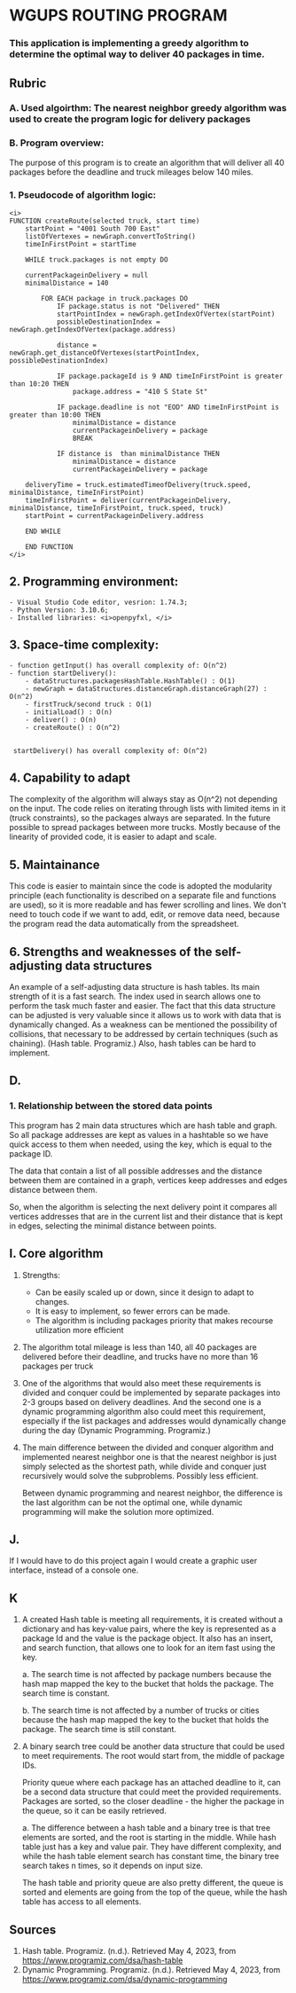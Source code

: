 # WGUPS ROUTING PROGRAM

### This application is implementing a greedy algorithm to determine the optimal way to deliver 40 packages in time.


## Rubric 
### <b>A. Used algoirthm:</b> The nearest neighbor greedy algorithm  was used to create the program logic for delivery packages
### <b>B. Program overview:</b> 

The purpose of this program is to create an algorithm that will deliver all 40 packages before the deadline and truck mileages below 140 miles.


### 1. Pseudocode of algorithm logic:

    <i>
    FUNCTION createRoute(selected truck, start time)
        startPoint = "4001 South 700 East"
        listOfVertexes = newGraph.convertToString()
        timeInFirstPoint = startTime

        WHILE truck.packages is not empty DO

        currentPackageinDelivery = null
        minimalDistance = 140

            FOR EACH package in truck.packages DO
                IF package.status is not "Delivered" THEN
                startPointIndex = newGraph.getIndexOfVertex(startPoint)
                possibleDestinationIndex = newGraph.getIndexOfVertex(package.address)
                
                distance = newGraph.get_distanceOfVertexes(startPointIndex, possibleDestinationIndex)
                
                IF package.packageId is 9 AND timeInFirstPoint is greater than 10:20 THEN
                    package.address = "410 S State St"
                
                IF package.deadline is not "EOD" AND timeInFirstPoint is greater than 10:00 THEN
                    minimalDistance = distance
                    currentPackageinDelivery = package
                    BREAK
                    
                IF distance is  than minimalDistance THEN
                    minimalDistance = distance
                    currentPackageinDelivery = package
        
        deliveryTime = truck.estimatedTimeofDelivery(truck.speed, minimalDistance, timeInFirstPoint)
        timeInFirstPoint = deliver(currentPackageinDelivery, minimalDistance, timeInFirstPoint, truck.speed, truck)
        startPoint = currentPackageinDelivery.address
    
        END WHILE
    
        END FUNCTION
    </i>

## 2. Programming environment: 
    - Visual Studio Code editor, vesrion: 1.74.3; 
    - Python Version: 3.10.6;
    - Installed libraries: <i>openpyfxl, </i>


## 3. Space-time complexity:

    - function getInput() has overall complexity of: O(n^2) 
    - function startDelivery():
        - dataStructures.packagesHashTable.HashTable() : O(1)
        - newGraph = dataStructures.distanceGraph.distanceGraph(27) : O(n^2)
        - firstTruck/second truck : O(1)
        - initialLoad() : O(n)
        - deliver() : O(n)
        - createRoute() : O(n^2)


     startDelivery() has overall complexity of: O(n^2) 

    
## 4. Capability to adapt 

The complexity of the algorithm will always stay as O(n^2) not depending on the input. The code relies on iterating through lists with limited items in it (truck constraints), so the packages always are separated. In the future possible to spread packages between more trucks. Mostly because of the linearity of provided code,  it is easier to adapt and scale.

## 5. Maintainance

This code is easier to maintain since the code is adopted the modularity principle (each functionality is described on a separate file and functions are used), so it is more readable and has fewer scrolling and lines. We don't need to touch code if we want to add, edit, or remove data need, because the program read the data automatically from the spreadsheet. 

## 6. Strengths and weaknesses of the self-adjusting data structures 

An example of a self-adjusting data structure is hash tables. Its main strength of it is a fast search. The index used in search allows one to perform the task much faster and easier. The fact that this data structure can be adjusted is very valuable since it allows us to work with data that is dynamically changed. As a weakness can be mentioned the possibility of collisions, that necessary to be addressed by certain techniques (such as chaining). (Hash table. Programiz.) Also, hash tables can be hard to implement. 


## D. 
 ### 1. Relationship between the stored data points
 This program has 2 main data structures which are hash table and graph. So all package addresses are kept as values in a hashtable so we have quick access to them when needed, using the key, which is equal to the package ID.  

The data that contain a list of all possible addresses and the distance between them are contained in a graph, vertices keep addresses and edges distance between them. 

 So, when the algorithm is selecting the next delivery point it compares all vertices addresses that are in the current list and their distance that is kept in edges, selecting the minimal distance between points.


## I. Core algorithm 

1. Strengths: 
    - Can be easily scaled up or down, since it design to adapt to changes. 
    - It is easy to implement, so fewer errors can be made. 
    - The algorithm is including packages priority that makes recourse utilization more efficient

2.  The algorithm total mileage is less than 140, all 40 packages are delivered before their deadline, and trucks have no more than 16 packages per truck 

3.  One of the algorithms that would also meet these requirements is divided and conquer could be implemented by separate packages into 2-3 groups based on delivery deadlines.  And the second one is a dynamic programming algorithm also could meet this requirement, especially if the list packages and addresses would dynamically change during the day (Dynamic Programming. Programiz.)

4. 
    The main difference between the divided and conquer algorithm and implemented nearest neighbor one is that the nearest neighbor is just simply selected as the shortest path, while divide and conquer just recursively would solve the subproblems. Possibly less efficient.

    Between dynamic programming and nearest neighbor, the difference is the last algorithm can be not the optimal one, while dynamic programming will make the solution more optimized.

## J. 

If I would have to do this project again I would create a graphic user interface, instead of a console one.  

## K

1. A created Hash table is meeting all requirements, it is created without a dictionary and has key-value pairs, where the key is represented as a package Id and the value is the package object. It also has an insert, and search function, that allows one to look for an item fast using the key.

    a. The search time is not affected by package numbers because the hash map mapped the key to the bucket that holds the package. The search time is constant.

    b. The search time is not affected by a number of trucks or cities because the hash map mapped the key to the bucket that holds the package. The search time is still constant.

2. 
    A binary search tree could be another data structure that could be used to meet requirements. The root would start from, the middle of package IDs.

    Priority queue where each package has an attached deadline to it,  can be a second data structure that could meet the provided requirements. Packages are sorted, so the closer deadline - the higher the package in the queue, so it can be easily retrieved. 

    a. The difference between a hash table and a binary tree is that tree elements are sorted, and the root is starting in the middle. While hash table just has a key and value pair. They have different complexity, and while the hash table element search has constant time, the binary tree search takes n times, so it depends on input size.

    The hash table and priority queue are also pretty different, the queue is sorted and elements are going from the top of the queue, while the hash table has access to all elements. 



## Sources

1. Hash table. Programiz. (n.d.). Retrieved May 4, 2023, from https://www.programiz.com/dsa/hash-table 
2. Dynamic Programming. Programiz. (n.d.). Retrieved May 4, 2023, from https://www.programiz.com/dsa/dynamic-programming 